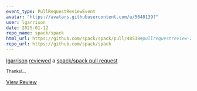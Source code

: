 ```yaml
---
event_type: PullRequestReviewEvent
avatar: "https://avatars.githubusercontent.com/u/5640139?"
user: lgarrison
date: 2025-01-12
repo_name: spack/spack
html_url: https://github.com/spack/spack/pull/48538#pullrequestreview-2545558194
repo_url: https://github.com/spack/spack
---
```


<a href='https://github.com/lgarrison' target='_blank'>lgarrison</a> <a href='https://github.com/spack/spack/pull/48538#pullrequestreview-2545558194' target='_blank'>reviewed</a> a <a href='https://github.com/spack/spack/pull/48538' target='_blank'>spack/spack pull request</a>

<small>Thanks!...</small>

<a href='https://github.com/spack/spack/pull/48538#pullrequestreview-2545558194' target='_blank'>View Review</a>